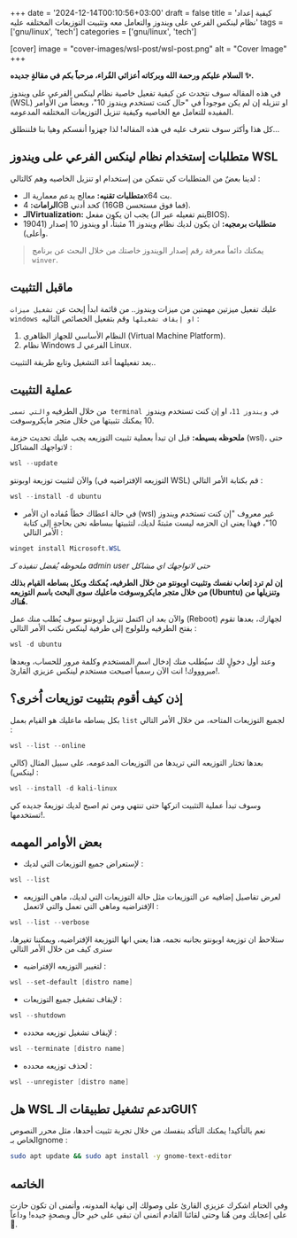 +++
date = '2024-12-14T00:10:56+03:00'
draft = false
title = 'كيفية إعداد نظام لينكس الفرعي على ويندوز والتعامل معه وتثبيت التوزيعات المختلفه عليه'
tags = ['gnu/linux', 'tech']
categories = ['gnu/linux', 'tech']

[cover] 
image = "cover-images/wsl-post/wsl-post.png" 
alt = "Cover Image"
+++

**السلام عليكم ورحمة الله وبركاته أعزائي القُراء، مرحباً بكم في مقالةٍ جديده ✨.**

في هذه المقاله سوف نتحدث عن كيفية تفعيل خاصية نظام لينكس الفرعي على ويندوز (WSL) او تنزيله إن لم يكن موجوداً في "حال كنت تستخدم ويندوز 10"، وبعضاً من الأوامر المفيده للتعامل مع الخاصيه وكيفية تنزيل التوزيعات المختلفه المدعومه.

كل هذا وأكثر سوف نتعرف عليه في هذه المقاله! لذا جهزوا أنفسكم وهيا بنا فلننطلق...

## متطلبات إستخدام نظام لينكس الفرعي على ويندوز WSL
لدينا بعضٌ من المتطلبات كي نتمكن من إستخدام او تنزيل الخاصيه وهم كالتالي :
- **متطلبات تقنيه:** معالج يدعم معمارية الـx64 بت.
- **الرامات:** 4GB كحد أدني (16GB فما فوق مستحسن).
- **الـVirtualization:** يجب ان يكون مفعل (يتم تفعيله عبر الـBIOS).
- **متطلبات برمجيه:** ان يكون لديك نظام ويندوز 11 مثبتاُ، او ويندوز 10 إصدار (19041 وأعلى).
> يمكنك دائماً معرفة رقم إصدار الويندوز خاصتك من خلال البحث عن برنامج `winver`.

## ماقبل التثبيت
عليك تفعيل ميزتين مهمتين من ميزات ويندوز..
من قائمة ابدأ إبحث عن `تشغيل ميزات windows او إيقاف تشغيلها` وقم بتفعيل الخصائص التاليه :
1. النظام الأساسي للجهاز الظاهري (Virtual Machine Platform).
2. نظام Windows الفرعي لـ Linux.

بعد تفعيلهما أعد التشغيل وتابع طريقة التثبيت..
## عملية التثبيت
من خلال الطرفيه `والتي تسمى terminal في ويندوز 11`، او إن كنت تستخدم ويندوز 10 يمكنك تثبيتها من خلال متجر مايكروسوفت.

**ملحوظه بسيطه:** قبل ان تبدأ بعملية تثبيت التوزيعه يجب عليك تحديث حزمة (wsl)، حتى لاتواجهك المشاكل :
```powershell
wsl --update
```

والاَن لتثبيت توزيعة اوبونتو (التوزيعه الإفتراضيه في WSL) قم بكتابة الأمر التالي :
```powershell
wsl --install -d ubuntu
```


- في حالة اعطاك خطاً مُفاده ان الأمر (wsl) غير معروف "إن كنت تستخدم ويندوز 10"، فهذا يعني ان الحزمه ليست مثبتةً لديك، لتثبيتها ببساطه نحن بحاجةٍ إلى كتابة الأمر التالي :
```powershell
winget install Microsoft.WSL
```
*ملحوظه يُفضل تنفيذه كـ admin user حتى لاتواجهك اي مشاكل*

**إن لم ترد إتعاب نفسك وتثبيت اوبونتو من خلال الطرفيه، يُمكنك وبكل بساطه القيام بذلك من خلال متجر مايكروسوفت ماعليك سوى البحث باسم التوزيعه (Ubuntu) وتنزيلها من هُناك.**

والاَن بعد ان اكتمل تنزيل اوبونتو سوف يُطلب منك عمل (Reboot) لجهازك، بعدها تقوم بفتح الطرفيه وللولوج إلى طرفية لينكس نكتب الأمر التالي :
```powershell
wsl -d ubuntu
```

وعند أول دخولٍ لك سيُطلب منك إدخال اسم المستخدم وكلمة مرور للحساب، وبعدها مبروووك! انت الاَن رسمياً اصبحت مستخدم لينكس عزيزي القارئ!.

## إذن كيف أقوم بتثبيت توزيعات اَُخرى؟
بكل بساطه ماعليك هو القيام بعمل `list` لجميع التوزيعات المتاحه، من خلال الأمر التالي :
```powershell
wsl --list --online
```

بعدها تختار التوزيعه التي تريدها من التوزيعات المدعومه، على سبيل المثال (كالي لينكس) :
```powershell
wsl --install -d kali-linux
```

وسوف تبدأ عملية التثبيت اتركها حتى تنتهي ومن ثم اصبح لديك توزيعةٌ جديده كي تستخدمها!.

## بعض الأوامر المهمه
- لإستعراض جميع التوزيعات التي لديك :
```powershell
wsl --list
```

- لعرض تفاصيل إضافيه عن التوزيعات مثل حالة التوزيعات التي لديك، ماهي التوزيعه الإفتراضيه وماهي التي تعمل والتي لاتعمل :
```powershell
wsl --list --verbose
```
ستلاحظ ان توزيعة اوبونتو بجانبه نجمه، هذا يعني انها التوزيعة الإفتراضيه، ويمكننا تغيرها، سنرى كيف من خلال الأمر التالي

- لتغيير التوزيعه الإفتراضيه :
```powershell
wsl --set-default [distro name]
```

- لإيقاف تشغيل جميع التوزيعات :
```powershell
wsl --shutdown
```

- لإيقاف تشغيل توزيعه محدده :
```powershell
wsl --terminate [distro name]
```

- لحذف توزيعه محدده :
```powershell
wsl --unregister [distro name]
```

## هل WSL تدعم تشغيل تطبيقات الـGUI؟
نعم بالتأكيد! يمكنك التأكد بنفسك من خلال تجربة تثبيت أحدها، مثل محرر النصوص الخاص بـgnome :
```bash
sudo apt update && sudo apt install -y gnome-text-editor
```

## الخاتمه
وفي الختام اشكرك عزيزي القارئ على وصولك إلى نهاية المدونه، وأتمنى ان تكون حازت على إعجابك ومن هُنا وحتى لقائنا القادم اتمنى ان تبقى على خيرِ حال وبصحةٍ جيده! وداعاً 🖤.